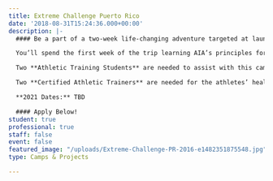 ```yaml
---
title: Extreme Challenge Puerto Rico
date: '2018-08-31T15:24:36.000+00:00'
description: |-
  #### Be a part of a two-week life-changing adventure targeted at launching movements of evangelism and discipleship on the universities in Puerto Rico and the United States.

  You’ll spend the first week of the trip learning AIA’s principles for athletic competition, focused on combining your sport and faith. During week two, you’ll explore the beauty of the island while serving on university campuses and throughout the community.

  Two **Athletic Training Students** are needed to assist with this camp.

  Two **Certified Athletic Trainers** are needed for the athletes’ healthcare needs (minimum one week commitment).

  **2021 Dates:** TBD

  #### Apply Below!
student: true
professional: true
staff: false
event: false
featured_image: "/uploads/Extreme-Challenge-PR-2016-e1482351875548.jpg"
type: Camps & Projects

---
```

